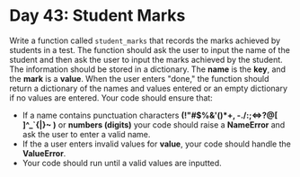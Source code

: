 # Day 43: Student Marks  

Write a function called `student_marks` that records the marks achieved by students in a test. The function should ask the user to input the name of the student and then ask the user to input the marks achieved by the student. The information should be stored in a dictionary. The **name** is the **key**, and the **mark** is a **value**. When the user enters "done," the function should return a dictionary of the names and values entered or an empty dictionary if no values are entered. Your code should ensure that:

- If a name contains punctuation characters **(!"#$%&'()*+, -./:;<=>?@[ \]^_`{|}~ )** or **numbers (digits)** your code should raise a **NameError** and ask the user to enter a valid name.
- If the a user enters invalid values for **value**, your code should handle the **ValueError**.
- Your code should run until a valid values are inputted.
